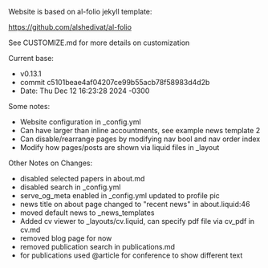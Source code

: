 Website is based on al-folio jekyll template:

https://github.com/alshedivat/al-folio

See CUSTOMIZE.md for more details on customization

Current base: 
  - v0.13.1
  - commit c5101beae4af04207ce99b55acb78f58983d4d2b
  - Date:   Thu Dec 12 16:23:28 2024 -0300

Some notes:
  - Website configuration in _config.yml
  - Can have larger than inline accountments, see example news template 2
  - Can disable/rearrange pages by modifying nav bool and nav order index
  - Modify how pages/posts are shown via liquid files in _layout

Other Notes on Changes:
  - disabled selected papers in about.md
  - disabled search in _config.yml
  - serve_og_meta enabled in _config.yml updated to profile pic
  - news title on about page changed to "recent news" in about.liquid:46
  - moved default news to _news_templates
  - Added cv viewer to _layouts/cv.liquid, can specify pdf file via cv_pdf in cv.md
  - removed blog page for now
  - removed publication search in publications.md
  - for publications used @article for conference to show different text
  